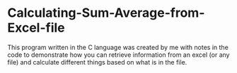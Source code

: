 # Calculating-Sum-Average-from-Excel-file
This program written in the C language was created by me with notes in the code to demonstrate how you can retrieve information from an excel (or any file) and calculate different things based on what is in the file.
